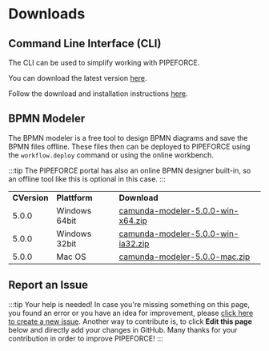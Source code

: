 # Downloads
## Command Line Interface (CLI)

The CLI can be used to simplify working with PIPEFORCE.

You can download the latest version [here](https://github.com/logabit/pipeforce-cli/releases/latest).

Follow the download and installation instructions [here](https://github.com/logabit/pipeforce-cli).

## BPMN Modeler

The BPMN modeler is a free tool to design BPMN diagrams and save the BPMN files offline. These files then can be deployed to PIPEFORCE using the `workflow.deploy` command or using the online workbench.

:::tip 
The PIPEFORCE portal has also an online BPMN designer built-in, so an offline tool like this is optional in this case.
:::

|     |     |     |
| --- | --- | --- |
| **CVersion** | **Plattform** | **Download** |
| 5.0.0 | Windows 64bit | [camunda-modeler-5.0.0-win-x64.zip](https://downloads.camunda.cloud/release/camunda-modeler/5.0.0/camunda-modeler-5.0.0-win-x64.zip) |
| 5.0.0  | Windows 32bit | [camunda-modeler-5.0.0-win-ia32.zip](https://downloads.camunda.cloud/release/camunda-modeler/5.0.0/camunda-modeler-5.0.0-win-ia32.zip) |
| 5.0.0  | Mac OS | [camunda-modeler-5.0.0-mac.zip](https://downloads.camunda.cloud/release/camunda-modeler/5.0.0/camunda-modeler-5.0.0-mac.zip) |

## Report an Issue
:::tip Your help is needed!
In case you're missing something on this page, you found an error or you have an idea for improvement, please [click here to create a new issue](https://github.com/pipeforce/pipeforce.github.io/issues/new). Another way to contribute is, to click **Edit this page** below and directly add your changes in GitHub. Many thanks for your contribution in order to improve PIPEFORCE!
:::